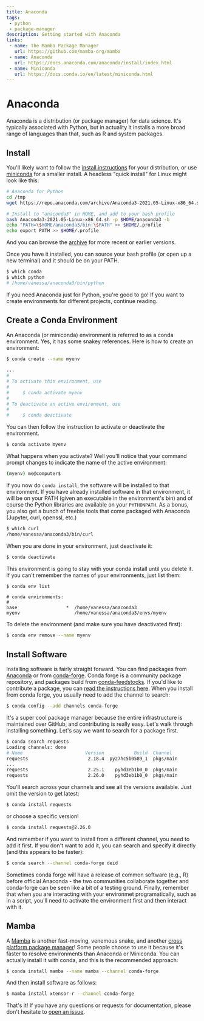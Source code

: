 ```yaml
---
title: Anaconda
tags: 
 - python
 - package-manager
description: Getting started with Anaconda
links:
 - name: The Mamba Package Manager
   url: https://github.com/mamba-org/mamba
 - name: Anaconda
   url: https://docs.anaconda.com/anaconda/install/index.html
 - name: Miniconda
   url: https://docs.conda.io/en/latest/miniconda.html
---
```


# Anaconda

Anaconda is a distribution (or package manager) for data science. It's typically associated with Python, but in actuality it installs a more broad range of languages than that, such as R and system packages. 

## Install

You'll likely want to follow the [install instructions](https://docs.anaconda.com/anaconda/install/index.html) for your distribution, or use
[miniconda](https://docs.conda.io/en/latest/miniconda.html) for a smaller install. A headless "quick install" for Linux might look like this:

```bash
# Anaconda for Python
cd /tmp
wget https://repo.anaconda.com/archive/Anaconda3-2021.05-Linux-x86_64.sh

# Install to "anaconda3" in HOME, and add to your bash profile
bash Anaconda3-2021.05-Linux-x86_64.sh -p $HOME/anaconda3 -b
echo "PATH=\$HOME/anaconda3/bin:\$PATH" >> $HOME/.profile
echo export PATH >> $HOME/.profile
```

And you can browse the [archive](https://repo.anaconda.com/archive/) for more recent or earlier versions.

Once you have it installed, you can source your bash profile (or open up a new terminal) and it should be on your PATH.

```bash
$ which conda
$ which python
# /home/vanessa/anaconda3/bin/python
```

If you need Anaconda just for Python, you're good to go! If you want to create environments for different projects, continue reading.

## Create a Conda Environment

An Anaconda (or miniconda) environment is referred to as a conda environment. Yes, it has some snakey references.
Here is how to create an environment:

```bash
$ conda create --name myenv
  
...
#
# To activate this environment, use
#
#     $ conda activate myenv
#
# To deactivate an active environment, use
#
#     $ conda deactivate
```

You can then follow the instruction to activate or deactivate the environment.

```bash
$ conda activate myenv
```
What happens when you activate? Well you'll notice that your command prompt changes to indicate the name
of the active environment:

```bash
(myenv) me@computer$
```

If you now do `conda install`, the software will be installed to that environment. If you have already installed software
in that environment, it will be on your PATH (given an executable in the environment's bin) and of course the Python libraries
are available on your `PYTHONPATH`. As a bonus, you also get a bunch of freebie tools that come packaged with Anaconda (Jupyter, curl, openssl, etc.)

```bash
$ which curl
/home/vanessa/anaconda3/bin/curl
```
When you are done in your environment, just deactivate it:

```bash
$ conda deactivate
```

This environment is going to stay with your conda install until you delete it. If you
can't remember the names of your environments, just list them:

```bash
$ conda env list
```
```
# conda environments:
#
base                  *  /home/vanessa/anaconda3
myenv                    /home/vanessa/anaconda3/envs/myenv
```

To delete the environment (and make sure you have deactivated first):

```bash
$ conda env remove --name myenv
```

## Install Software

Installing software is fairly straight forward. You can find packages from [Anaconda](https://anaconda.org/anaconda/repo) or from [conda-forge](https://conda-forge.org/feedstock-outputs/). Conda forge is a community package repository, and packages build from [conda-feedstocks](https://github.com/conda-forge/conda-feedstock). If you'd like to contribute a package, you can [read the instructions here](https://conda-forge.org/#contribute). When you install from conda forge, you usually need to add the channel to search:

```bash
$ conda config --add channels conda-forge 
```

It's a super cool package manager because the entire infrastructure is maintained over GitHub, and contributing is really easy.
Let's walk through installing something. Let's say we want to search for a package first.

```bash
$ conda search requests
Loading channels: done
# Name                       Version           Build  Channel             
requests                      2.18.4  py27hc5b0589_1  pkgs/main           
...
requests                      2.25.1    pyhd3eb1b0_0  pkgs/main           
requests                      2.26.0    pyhd3eb1b0_0  pkgs/main   
```

You'll search across your channels and see all the versions available. Just omit the version to get latest:

```bash
$ conda install requests
```

or choose a specific version!

```bash
$ conda install requests@2.26.0
```

And remember if you want to install from a different channel, you need to add it first.
If you don't want to add it, you can search and specify it directly (and this appears to be faster):

```bash
$ conda search --channel conda-forge deid
```

Sometimes conda forge will have a release of common software (e.g., R) before official Anaconda - the two communities collaborate together and conda-forge can be seen like a bit of a testing ground. Finally, remember that when you are interacting with your environmet programatically, such as in a script, you'll need to activate the environment first and then interact with it.

## Mamba

A [Mamba](https://en.wikipedia.org/wiki/Mamba) is another fast-moving, venemous snake, and another
[cross platform package manager](https://github.com/mamba-org/mamba)! Some people choose to use it because it's
faster to resolve environments than Anaconda or Miniconda. You can actually install it with conda, and this is the
recommended approach:

```bash
$ conda install mamba --name mamba --channel conda-forge
```
And then install software as follows:

```bash
$ mamba install xtensor-r --channel conda-forge
```

That's it! If you have any questions or requests for documentation, please don't hesitate to [open an issue](https://github.com/rse-ops/knowledge/issues).
